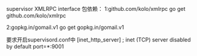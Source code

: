 supervisor
XMLRPC interface
包依赖：
1:github.com/kolo/xmlrpc
go get github.com/kolo/xmlrpc

2:gopkg.in/gomail.v1
go get gopkg.in/gomail.v1

要求开启supervisord.conf中
[inet_http_server]         ; inet (TCP) server disabled by default
port=*:9001
